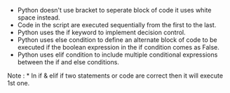 * Python doesn't use bracket to seperate block of code it uses white space instead.
* Code in the script are executed sequentially from the first to the last.
* Python uses the if keyword to implement decision control.
* Python uses else condition to define an alternate block of code to be executed if the boolean expression in the if condition comes as False.
* Python uses elif condition to include multiple conditional expressions between the if and else conditions.

Note :
      * In if & elif if two statements or code are correct then it will execute 1st one.
